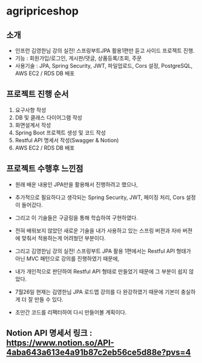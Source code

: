 # agripriceshop

## 소개
- 인프런 김영한님 강의 실전! 스프링부트JPA 활용1편만 듣고 사이드 프로젝트 진행.
- 기능 : 회원가입/로그인, 게시판/댓글, 상품등록/조회, 주문
- 사용기술 : JPA, Spring Security, JWT, 파일업로드, Cors 설정, PostgreSQL, AWS EC2 / RDS DB 배포

## 프로젝트 진행 순서
1. 요구사항 작성
2. DB 및 클래스 다이어그램 작성
3. 화면설계서 작성
4. Spring Boot 프로젝트 생성 및 코드 작성
5. Restful API 명세서 작성(Swagger & Notion)
6. AWS EC2 / RDS DB 배포

## 프로젝트 수행후 느낀점
- 원래 배운 내용인 JPA만을 활용해서 진행하려고 했으나, 
- 추가적으로 필요하다고 생각되는 Spring Security, JWT, 페이징 처리, Cors 설정이 들어갔다.
- 그리고 이 기술들은 구글링을 통해 학습하여 구현하였다.
- 전혀 배워보지 않았던 새로운 기술을 내가 사용하고 있는 스프링 버젼과 자바 버젼에 맞춰서 적용하는게 어려웠던 부분이다.
- 그리고 김영한님 강의 실전! 스프링부트 JPA 활용 1편에서는 Restful API 형태가 아닌 MVC 패턴으로 강의를 진행하였기 때문에,
- 내가 개인적으로 판단하여 Restful API 형태로 만들었기 때문에 그 부분이 쉽지 않았다.

- 7월26일 현재는 김영한님 JPA 로드맵 강의를 다 완강하였기 때문에 기본이 충실하게 더 잘 만들 수 있다.
- 조만간 코드를 리팩터하여 다시 만들어볼 계획이다.

## Notion API 명세서 링크 : https://www.notion.so/API-4aba643a613e4a91b87c2eb56ce5d88e?pvs=4
